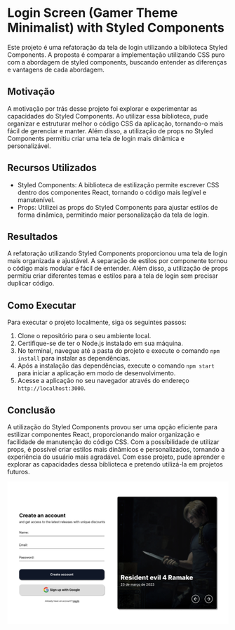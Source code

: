 # Login Screen (Gamer Theme Minimalist) with Styled Components

Este projeto é uma refatoração da tela de login utilizando a biblioteca Styled Components. A proposta é comparar a implementação utilizando CSS puro com a abordagem de styled components, buscando entender as diferenças e vantagens de cada abordagem.

## Motivação

A motivação por trás desse projeto foi explorar e experimentar as capacidades do Styled Components. Ao utilizar essa biblioteca, pude organizar e estruturar melhor o código CSS da aplicação, tornando-o mais fácil de gerenciar e manter. Além disso, a utilização de props no Styled Components permitiu criar uma tela de login mais dinâmica e personalizável.

## Recursos Utilizados

- Styled Components: A biblioteca de estilização permite escrever CSS dentro dos componentes React, tornando o código mais legível e manutenível.
- Props: Utilizei as props do Styled Components para ajustar estilos de forma dinâmica, permitindo maior personalização da tela de login.

## Resultados

A refatoração utilizando Styled Components proporcionou uma tela de login mais organizada e ajustável. A separação de estilos por componente tornou o código mais modular e fácil de entender. Além disso, a utilização de props permitiu criar diferentes temas e estilos para a tela de login sem precisar duplicar código.

## Como Executar

Para executar o projeto localmente, siga os seguintes passos:

1. Clone o repositório para o seu ambiente local.
2. Certifique-se de ter o Node.js instalado em sua máquina.
3. No terminal, navegue até a pasta do projeto e execute o comando `npm install` para instalar as dependências.
4. Após a instalação das dependências, execute o comando `npm start` para iniciar a aplicação em modo de desenvolvimento.
5. Acesse a aplicação no seu navegador através do endereço `http://localhost:3000`.

## Conclusão

A utilização do Styled Components provou ser uma opção eficiente para estilizar componentes React, proporcionando maior organização e facilidade de manutenção do código CSS. Com a possibilidade de utilizar props, é possível criar estilos mais dinâmicos e personalizados, tornando a experiência do usuário mais agradável. Com esse projeto, pude aprender e explorar as capacidades dessa biblioteca e pretendo utilizá-la em projetos futuros.

![Tela de login](public/Imgs/Capa.png)
